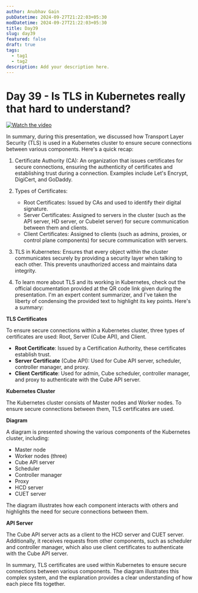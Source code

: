 ```yaml
---
author: Anubhav Gain
pubDatetime: 2024-09-27T21:22:03+05:30
modDatetime: 2024-09-27T21:22:03+05:30
title: Day39
slug: day39
featured: false
draft: true
tags:
  - tag1
  - tag2
description: Add your description here.
---
```


# Day 39 - Is TLS in Kubernetes really that hard to understand?

[![Watch the video](/thumbnails/day39.png)](https://www.youtube.com/watch?v=aJfcP5fambs)

In summary, during this presentation, we discussed how Transport Layer Security (TLS) is used in a Kubernetes cluster to ensure secure connections between various components. Here's a quick recap:

1. Certificate Authority (CA): An organization that issues certificates for secure connections, ensuring the authenticity of certificates and establishing trust during a connection. Examples include Let's Encrypt, DigiCert, and GoDaddy.

2. Types of Certificates:

   - Root Certificates: Issued by CAs and used to identify their digital signature.
   - Server Certificates: Assigned to servers in the cluster (such as the API server, HD server, or Cubelet server) for secure communication between them and clients.
   - Client Certificates: Assigned to clients (such as admins, proxies, or control plane components) for secure communication with servers.

3. TLS in Kubernetes: Ensures that every object within the cluster communicates securely by providing a security layer when talking to each other. This prevents unauthorized access and maintains data integrity.

4. To learn more about TLS and its working in Kubernetes, check out the official documentation provided at the QR code link given during the presentation.
   I'm an expert content summarizer, and I've taken the liberty of condensing the provided text to highlight its key points. Here's a summary:

**TLS Certificates**

To ensure secure connections within a Kubernetes cluster, three types of certificates are used: Root, Server (Cube API), and Client.

- **Root Certificate**: Issued by a Certification Authority, these certificates establish trust.
- **Server Certificate** (Cube API): Used for Cube API server, scheduler, controller manager, and proxy.
- **Client Certificate**: Used for admin, Cube scheduler, controller manager, and proxy to authenticate with the Cube API server.

**Kubernetes Cluster**

The Kubernetes cluster consists of Master nodes and Worker nodes. To ensure secure connections between them, TLS certificates are used.

**Diagram**

A diagram is presented showing the various components of the Kubernetes cluster, including:

- Master node
- Worker nodes (three)
- Cube API server
- Scheduler
- Controller manager
- Proxy
- HCD server
- CUET server

The diagram illustrates how each component interacts with others and highlights the need for secure connections between them.

**API Server**

The Cube API server acts as a client to the HCD server and CUET server. Additionally, it receives requests from other components, such as scheduler and controller manager, which also use client certificates to authenticate with the Cube API server.

In summary, TLS certificates are used within Kubernetes to ensure secure connections between various components. The diagram illustrates this complex system, and the explanation provides a clear understanding of how each piece fits together.
